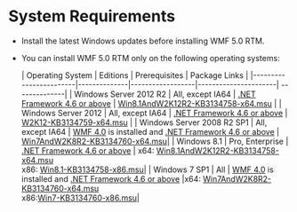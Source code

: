 # System Requirements

- Install the latest Windows updates before installing WMF 5.0 RTM.
- You can install WMF 5.0 RTM only on the following operating systems:

    | Operating System	     | Editions         | Prerequisites        |  Package Links |
    |------------------------|--------------|------------------|----------------------| --------------|
    | Windows Server 2012 R2 | All, except IA64 | [.NET Framework 4.6 or above](http://www.microsoft.com/download/details.aspx?id=30653)   | [Win8.1AndW2K12R2-KB3134758-x64.msu](http://go.microsoft.com/fwlink/?LinkId=717507) |
    | Windows Server 2012	 | All, except IA64 | [.NET Framework 4.6 or above](http://www.microsoft.com/download/details.aspx?id=30653)   | [W2K12-KB3134759-x64.msu](http://go.microsoft.com/fwlink/?LinkId=717506) |
    | Windows Server 2008 R2 SP1 | All, except IA64 | [WMF 4.0](http://www.microsoft.com/en-us/download/details.aspx?id=40855) is installed and [.NET Framework 4.6 or above](http://www.microsoft.com/download/details.aspx?id=30653) | [Win7AndW2K8R2-KB3134760-x64.msu](http://go.microsoft.com/fwlink/?LinkId=717504)|
    | Windows 8.1 | Pro, Enterprise | [.NET Framework 4.6 or above](http://www.microsoft.com/download/details.aspx?id=30653) | x64: [Win8.1AndW2K12R2-KB3134758-x64.msu](http://go.microsoft.com/fwlink/?LinkId=717507) </br> x86: [Win8.1-KB3134758-x86.msu](http://go.microsoft.com/fwlink/?LinkID=717963)|
    | Windows 7 SP1 | All | [WMF 4.0](http://www.microsoft.com/en-us/download/details.aspx?id=40855) is installed and [.NET Framework 4.6 or above](http://www.microsoft.com/download/details.aspx?id=30653) |x64: [Win7AndW2K8R2-KB3134760-x64.msu](http://go.microsoft.com/fwlink/?LinkId=717504)  </br> x86:[Win7-KB3134760-x86.msu](http://go.microsoft.com/fwlink/?LinkID=717962)|
